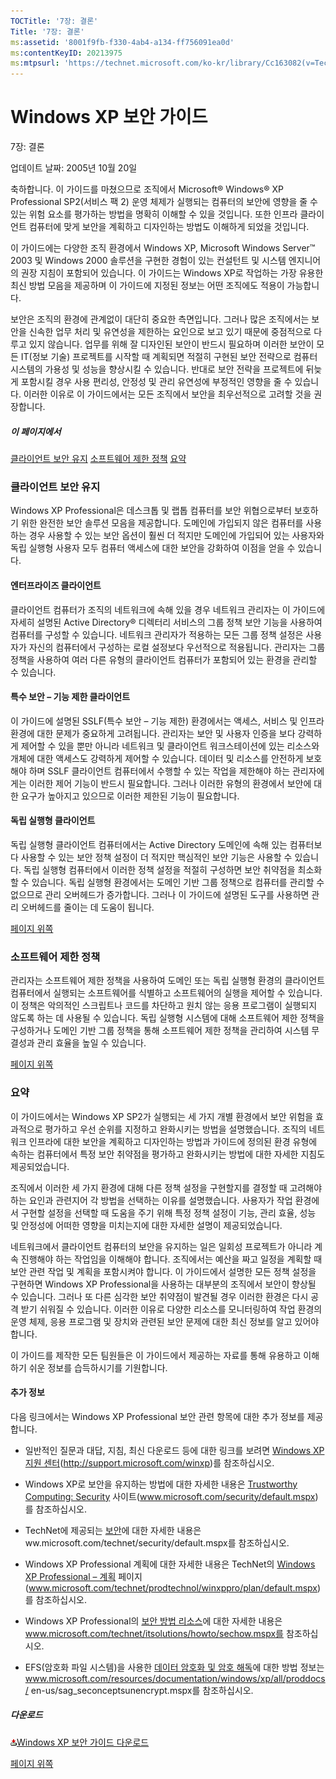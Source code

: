 ```yaml
---
TOCTitle: '7장: 결론'
Title: '7장: 결론'
ms:assetid: '8001f9fb-f330-4ab4-a134-ff756091ea0d'
ms:contentKeyID: 20213975
ms:mtpsurl: 'https://technet.microsoft.com/ko-kr/library/Cc163082(v=TechNet.10)'
---
```


Windows XP 보안 가이드
======================

7장: 결론

업데이트 날짜: 2005년 10월 20일

축하합니다. 이 가이드를 마쳤으므로 조직에서 Microsoft® Windows® XP Professional SP2(서비스 팩 2) 운영 체제가 실행되는 컴퓨터의 보안에 영향을 줄 수 있는 위험 요소를 평가하는 방법을 명확히 이해할 수 있을 것입니다. 또한 인프라 클라이언트 컴퓨터에 맞게 보안을 계획하고 디자인하는 방법도 이해하게 되었을 것입니다.

이 가이드에는 다양한 조직 환경에서 Windows XP, Microsoft Windows Server™ 2003 및 Windows 2000 솔루션을 구현한 경험이 있는 컨설턴트 및 시스템 엔지니어의 권장 지침이 포함되어 있습니다. 이 가이드는 Windows XP로 작업하는 가장 유용한 최신 방법 모음을 제공하며 이 가이드에 지정된 정보는 어떤 조직에도 적용이 가능합니다.

보안은 조직의 환경에 관계없이 대단히 중요한 측면입니다. 그러나 많은 조직에서는 보안을 신속한 업무 처리 및 유연성을 제한하는 요인으로 보고 있기 때문에 중점적으로 다루고 있지 않습니다. 업무를 위해 잘 디자인된 보안이 반드시 필요하며 이러한 보안이 모든 IT(정보 기술) 프로젝트를 시작할 때 계획되면 적절히 구현된 보안 전략으로 컴퓨터 시스템의 가용성 및 성능을 향상시킬 수 있습니다. 반대로 보안 전략을 프로젝트에 뒤늦게 포함시킬 경우 사용 편리성, 안정성 및 관리 유연성에 부정적인 영향을 줄 수 있습니다. 이러한 이유로 이 가이드에서는 모든 조직에서 보안을 최우선적으로 고려할 것을 권장합니다.

##### 이 페이지에서

[](#ecaa)[클라이언트 보안 유지](#ecaa)
[](#ebaa)[소프트웨어 제한 정책](#ebaa)
[](#eaaa)[요약](#eaaa)

### 클라이언트 보안 유지

Windows XP Professional은 데스크톱 및 랩톱 컴퓨터를 보안 위협으로부터 보호하기 위한 완전한 보안 솔루션 모음을 제공합니다. 도메인에 가입되지 않은 컴퓨터를 사용하는 경우 사용할 수 있는 보안 옵션이 훨씬 더 적지만 도메인에 가입되어 있는 사용자와 독립 실행형 사용자 모두 컴퓨터 액세스에 대한 보안을 강화하여 이점을 얻을 수 있습니다.

#### 엔터프라이즈 클라이언트

클라이언트 컴퓨터가 조직의 네트워크에 속해 있을 경우 네트워크 관리자는 이 가이드에 자세히 설명된 Active Directory® 디렉터리 서비스의 그룹 정책 보안 기능을 사용하여 컴퓨터를 구성할 수 있습니다. 네트워크 관리자가 적용하는 모든 그룹 정책 설정은 사용자가 자신의 컴퓨터에서 구성하는 로컬 설정보다 우선적으로 적용됩니다. 관리자는 그룹 정책을 사용하여 여러 다른 유형의 클라이언트 컴퓨터가 포함되어 있는 환경을 관리할 수 있습니다.

#### 특수 보안 – 기능 제한 클라이언트

이 가이드에 설명된 SSLF(특수 보안 – 기능 제한) 환경에서는 액세스, 서비스 및 인프라 환경에 대한 문제가 중요하게 고려됩니다. 관리자는 보안 및 사용자 인증을 보다 강력하게 제어할 수 있을 뿐만 아니라 네트워크 및 클라이언트 워크스테이션에 있는 리소스와 개체에 대한 액세스도 강력하게 제어할 수 있습니다. 데이터 및 리소스를 안전하게 보호해야 하며 SSLF 클라이언트 컴퓨터에서 수행할 수 있는 작업을 제한해야 하는 관리자에게는 이러한 제어 기능이 반드시 필요합니다. 그러나 이러한 유형의 환경에서 보안에 대한 요구가 높아지고 있으므로 이러한 제한된 기능이 필요합니다.

#### 독립 실행형 클라이언트

독립 실행형 클라이언트 컴퓨터에서는 Active Directory 도메인에 속해 있는 컴퓨터보다 사용할 수 있는 보안 정책 설정이 더 적지만 핵심적인 보안 기능은 사용할 수 있습니다. 독립 실행형 컴퓨터에서 이러한 정책 설정을 적절히 구성하면 보안 취약점을 최소화할 수 있습니다. 독립 실행형 환경에서는 도메인 기반 그룹 정책으로 컴퓨터를 관리할 수 없으므로 관리 오버헤드가 증가합니다. 그러나 이 가이드에 설명된 도구를 사용하면 관리 오버헤드를 줄이는 데 도움이 됩니다.

[](#mainsection)[페이지 위쪽](#mainsection)

### 소프트웨어 제한 정책

관리자는 소프트웨어 제한 정책을 사용하여 도메인 또는 독립 실행형 환경의 클라이언트 컴퓨터에서 실행되는 소프트웨어를 식별하고 소프트웨어의 실행을 제어할 수 있습니다. 이 정책은 악의적인 스크립트나 코드를 차단하고 원치 않는 응용 프로그램이 실행되지 않도록 하는 데 사용될 수 있습니다. 독립 실행형 시스템에 대해 소프트웨어 제한 정책을 구성하거나 도메인 기반 그룹 정책을 통해 소프트웨어 제한 정책을 관리하여 시스템 무결성과 관리 효율을 높일 수 있습니다.

[](#mainsection)[페이지 위쪽](#mainsection)

### 요약

이 가이드에서는 Windows XP SP2가 실행되는 세 가지 개별 환경에서 보안 위험을 효과적으로 평가하고 우선 순위를 지정하고 완화시키는 방법을 설명했습니다. 조직의 네트워크 인프라에 대한 보안을 계획하고 디자인하는 방법과 가이드에 정의된 환경 유형에 속하는 컴퓨터에서 특정 보안 취약점을 평가하고 완화시키는 방법에 대한 자세한 지침도 제공되었습니다.

조직에서 이러한 세 가지 환경에 대해 다른 정책 설정을 구현할지를 결정할 때 고려해야 하는 요인과 관련지어 각 방법을 선택하는 이유를 설명했습니다. 사용자가 작업 환경에서 구현할 설정을 선택할 때 도움을 주기 위해 특정 정책 설정이 기능, 관리 효율, 성능 및 안정성에 어떠한 영향을 미치는지에 대한 자세한 설명이 제공되었습니다.

네트워크에서 클라이언트 컴퓨터의 보안을 유지하는 일은 일회성 프로젝트가 아니라 계속 진행해야 하는 작업임을 이해해야 합니다. 조직에서는 예산을 짜고 일정을 계획할 때 보안 관련 작업 및 계획을 포함시켜야 합니다. 이 가이드에서 설명한 모든 정책 설정을 구현하면 Windows XP Professional을 사용하는 대부분의 조직에서 보안이 향상될 수 있습니다. 그러나 또 다른 심각한 보안 취약점이 발견될 경우 이러한 환경은 다시 공격 받기 쉬워질 수 있습니다. 이러한 이유로 다양한 리소스를 모니터링하여 작업 환경의 운영 체제, 응용 프로그램 및 장치와 관련된 보안 문제에 대한 최신 정보를 알고 있어야 합니다.

이 가이드를 제작한 모든 팀원들은 이 가이드에서 제공하는 자료를 통해 유용하고 이해하기 쉬운 정보를 습득하시기를 기원합니다.

#### 추가 정보

다음 링크에서는 Windows XP Professional 보안 관련 항목에 대한 추가 정보를 제공합니다.

-   일반적인 질문과 대답, 지침, 최신 다운로드 등에 대한 링크를 보려면 [Windows XP 지원 센터](http://support.microsoft.com/winxp)(http://support.microsoft.com/winxp)를 참조하십시오.

-   Windows XP로 보안을 유지하는 방법에 대한 자세한 내용은 [Trustworthy Computing: Security](http://www.microsoft.com/security/default.mspx) 사이트(www.microsoft.com/security/default.mspx)를 참조하십시오.

-   TechNet에 제공되는 [보안](http://www.microsoft.com/technet/security/default.mspx)에 대한 자세한 내용은 ww.microsoft.com/technet/security/default.mspx를 참조하십시오.

-   Windows XP Professional 계획에 대한 자세한 내용은 TechNet의 [Windows XP Professional – 계획](http://www.microsoft.com/technet/prodtechnol/winxppro/plan/default.mspx) 페이지(www.microsoft.com/technet/prodtechnol/winxppro/plan/default.mspx)를 참조하십시오.

-   Windows XP Professional의 [보안 방법 리소스](http://www.microsoft.com/technet/itsolutions/howto/sechow.mspx)에 대한 자세한 내용은 www.microsoft.com/technet/itsolutions/howto/sechow.mspx를 참조하십시오.

-   EFS(암호화 파일 시스템)을 사용한 [데이터 암호화 및 암호 해독](http://www.microsoft.com/resources/documentation/windows/xp/all/proddocs/en-us/sag_seconceptsunencrypt.mspx)에 대한 방법 정보는 www.microsoft.com/resources/documentation/windows/xp/all/proddocs/
    en-us/sag\_seconceptsunencrypt.mspx를 참조하십시오.

##### 다운로드

[![](images/Cc163082.icon_exe(ko-kr,TechNet.10).gif)Windows XP 보안 가이드 다운로드](http://go.microsoft.com/fwlink/?linkid=14840)

[](#mainsection)[페이지 위쪽](#mainsection)
